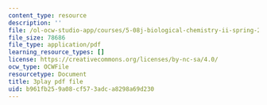 ```yaml
---
content_type: resource
description: ''
file: /ol-ocw-studio-app/courses/5-08j-biological-chemistry-ii-spring-2016/b961fb259a08cf573adca8298a69d230_itczDSdRY00.pdf
file_size: 78686
file_type: application/pdf
learning_resource_types: []
license: https://creativecommons.org/licenses/by-nc-sa/4.0/
ocw_type: OCWFile
resourcetype: Document
title: 3play pdf file
uid: b961fb25-9a08-cf57-3adc-a8298a69d230
---
```

